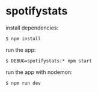 # spotifystats

install dependencies:

    $ npm install

run the app:

    $ DEBUG=spotifystats:* npm start

run the app with nodemon:

    $ npm run dev

